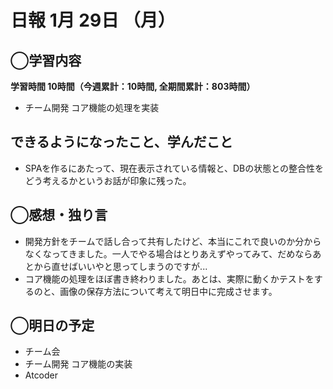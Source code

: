 # 日報  1月 29日 （月）

## ◯学習内容

**学習時間  10時間（今週累計：10時間, 全期間累計：803時間）**

- チーム開発 コア機能の処理を実装

## できるようになったこと、学んだこと

- SPAを作るにあたって、現在表示されている情報と、DBの状態との整合性をどう考えるかというお話が印象に残った。

## ◯感想・独り言

- 開発方針をチームで話し合って共有したけど、本当にこれで良いのか分からなくなってきました。一人でやる場合はとりあえずやってみて、だめならあとから直せばいいやと思ってしまうのですが...
- コア機能の処理をほぼ書き終わりました。あとは、実際に動くかテストをするのと、画像の保存方法について考えて明日中に完成させます。

## ◯明日の予定

- チーム会
- チーム開発 コア機能の実装
- Atcoder
